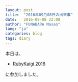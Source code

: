 ```yaml
---
layout: post
title:  "2016年09月08日の出来事"
date:   2016-09-08 22:00
author: "FUNABARA Masao"
lang: "ja"
categories: blog
tags: diary
---
```


本日は、

* [RubyKaigi 2016](http://rubykaigi.org/2016/schedule/#sep08)

に参加しました。
